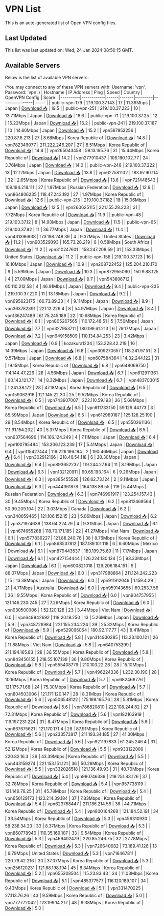 # VPN List

This is an auto-generated list of Open VPN config files.

## Last Updated

This list was last updated on: Wed, 24 Jan 2024 08:50:15 GMT.

## Available Servers

Below is the list of available VPN servers:

(You may connect to any of these VPN servers with: Username: 'vpn', Password: 'vpn'.)
| Hostname | IP Address | Ping | Speed | Country | OpenVPN Config | Score |
|----------|------------|------|-------|---------|----------------| ----- |
| public-vpn-179 | 219.100.37.143 | 17 | 11.39Mbps | Japan | [Download 📥](./configs/server_0_JP.ovpn) | 19.5 |
| public-vpn-251 | 219.100.37.223 | 10 | 13.71Mbps | Japan | [Download 📥](./configs/server_1_JP.ovpn) | 16.6 |
| public-vpn-71 | 219.100.37.25 | 12 | 15.23Mbps | Japan | [Download 📥](./configs/server_2_JP.ovpn) | 16.2 |
| public-vpn-241 | 219.100.37.187 | 10 | 14.60Mbps | Japan | [Download 📥](./configs/server_3_JP.ovpn) | 15.2 |
| vpn597952256 | 220.87.8.213 | 27 | 8.68Mbps | Korea Republic of | [Download 📥](./configs/server_4_KR.ovpn) | 14.8 |
| vpn782349077 | 211.222.246.207 | 27 | 8.51Mbps | Korea Republic of | [Download 📥](./configs/server_5_KR.ovpn) | 14.4 |
| vpn265043458 | 59.13.195.76 | 31 | 15.44Mbps | Korea Republic of | [Download 📥](./configs/server_6_KR.ovpn) | 14.2 |
| vpn277910437 | 106.180.102.77 | 24 | 3.76Mbps | Japan | [Download 📥](./configs/server_7_JP.ovpn) | 14.0 |
| public-vpn-246 | 219.100.37.222 | 13 | 12.12Mbps | Japan | [Download 📥](./configs/server_8_JP.ovpn) | 13.8 |
| vpn627581102 | 183.97.90.114 | 32 | 2.65Mbps | Korea Republic of | [Download 📥](./configs/server_9_KR.ovpn) | 13.6 |
| vpn721448543 | 109.194.218.111 | 27 | 1.87Mbps | Russian Federation | [Download 📥](./configs/server_10_RU.ovpn) | 12.6 |
| vpn864806235 | 118.47.243.192 | 27 | 1.97Mbps | Korea Republic of | [Download 📥](./configs/server_11_KR.ovpn) | 12.6 |
| public-vpn-215 | 219.100.37.182 | 18 | 15.06Mbps | Japan | [Download 📥](./configs/server_12_JP.ovpn) | 12.5 |
| vpn260625115 | 221.155.28.223 | 31 | 7.72Mbps | Korea Republic of | [Download 📥](./configs/server_13_KR.ovpn) | 11.9 |
| public-vpn-48 | 219.100.37.12 | 8 | 14.93Mbps | Japan | [Download 📥](./configs/server_14_JP.ovpn) | 11.5 |
| public-vpn-65 | 219.100.37.82 | 11 | 36.77Mbps | Japan | [Download 📥](./configs/server_15_JP.ovpn) | 11.4 |
| vpn431396938 | 173.198.248.39 | 4 | 9.37Mbps | United States | [Download 📥](./configs/server_16_US.ovpn) | 11.2 |
| vpn903529093 | 165.73.28.219 | 6 | 0.58Mbps | South Africa | [Download 📥](./configs/server_17_ZA.ovpn) | 11.2 |
| vpn310247601 | 158.247.208.59 | 31 | 153.33Mbps | United States | [Download 📥](./configs/server_18_US.ovpn) | 11.2 |
| public-vpn-158 | 219.100.37.123 | 16 | 16.10Mbps | Japan | [Download 📥](./configs/server_19_JP.ovpn) | 10.9 |
| vpn208722452 | 125.204.210.170 | 9 | 5.59Mbps | Japan | [Download 📥](./configs/server_20_JP.ovpn) | 10.3 |
| vpn872955060 | 150.9.88.125 | 4 | 27.00Mbps | Japan | [Download 📥](./configs/server_21_JP.ovpn) | 9.7 |
| vpn543806712 | 60.110.212.58 | 4 | 46.91Mbps | Japan | [Download 📥](./configs/server_22_JP.ovpn) | 9.4 |
| public-vpn-235 | 219.100.37.220 | 11 | 13.18Mbps | Japan | [Download 📥](./configs/server_23_JP.ovpn) | 9.2 |
| vpn695623175 | 60.73.89.33 | 4 | 9.11Mbps | Japan | [Download 📥](./configs/server_24_JP.ovpn) | 8.9 |
| vpn363782391 | 221.12.226.4 | 8 | 54.97Mbps | Japan | [Download 📥](./configs/server_25_JP.ovpn) | 8.4 |
| vpn136247489 | 61.75.245.189 | 22 | 10.68Mbps | Korea Republic of | [Download 📥](./configs/server_26_KR.ovpn) | 8.1 |
| vpn805207565 | 110.172.48.51 | 5 | 7.50Mbps | Japan | [Download 📥](./configs/server_27_JP.ovpn) | 7.7 |
| vpn327953711 | 180.199.61.213 | 6 | 79.17Mbps | Japan | [Download 📥](./configs/server_28_JP.ovpn) | 7.2 |
| vpn649158509 | 110.134.84.253 | 23 | 3.42Mbps | Japan | [Download 📥](./configs/server_29_JP.ovpn) | 6.9 |
| kozakura1234 | 153.228.42.218 | 16 | 14.39Mbps | Japan | [Download 📥](./configs/server_30_JP.ovpn) | 6.8 |
| vpn309270657 | 118.241.97.51 | 3 | 9.57Mbps | Japan | [Download 📥](./configs/server_31_JP.ovpn) | 6.8 |
| vpn607584364 | 14.32.244.122 | 31 | 19.15Mbps | Korea Republic of | [Download 📥](./configs/server_32_KR.ovpn) | 6.8 |
| vpn648069750 | 114.144.47.226 | 28 | 4.56Mbps | Japan | [Download 📥](./configs/server_33_JP.ovpn) | 6.7 |
| vpn612911361 | 60.143.121.77 | 14 | 8.32Mbps | Japan | [Download 📥](./configs/server_34_JP.ovpn) | 6.7 |
| vpn483703015 | 1.241.38.172 | 28 | 47.18Mbps | Korea Republic of | [Download 📥](./configs/server_35_KR.ovpn) | 6.5 |
| vpn159062916 | 121.145.22.30 | 25 | 9.52Mbps | Korea Republic of | [Download 📥](./configs/server_36_KR.ovpn) | 6.5 |
| vpn743907007 | 222.110.59.193 | 36 | 5.68Mbps | Korea Republic of | [Download 📥](./configs/server_37_KR.ovpn) | 6.5 |
| vpn611733150 | 59.129.44.173 | 3 | 85.59Mbps | Japan | [Download 📥](./configs/server_38_JP.ovpn) | 6.5 |
| vpn612989187 | 125.128.25.190 | 29 | 8.54Mbps | Korea Republic of | [Download 📥](./configs/server_39_KR.ovpn) | 6.5 |
| vpn550261136 | 111.91.154.202 | 40 | 5.37Mbps | Korea Republic of | [Download 📥](./configs/server_40_KR.ovpn) | 6.5 |
| vpn937564696 | 114.166.124.249 | 4 | 7.11Mbps | Japan | [Download 📥](./configs/server_41_JP.ovpn) | 6.4 |
| vpn100795484 | 153.206.123.239 | 17 | 5.41Mbps | Japan | [Download 📥](./configs/server_42_JP.ovpn) | 6.4 |
| vpn115427444 | 119.229.196.184 | 2 | 190.46Mbps | Japan | [Download 📥](./configs/server_43_JP.ovpn) | 6.4 |
| vpn302912166 | 218.46.54.118 | 6 | 20.30Mbps | Japan | [Download 📥](./configs/server_44_JP.ovpn) | 6.4 |
| vpn893652237 | 119.244.27.64 | 11 | 8.19Mbps | Japan | [Download 📥](./configs/server_45_JP.ovpn) | 6.3 |
| vpn132120911 | 60.65.193.164 | 6 | 9.26Mbps | Japan | [Download 📥](./configs/server_46_JP.ovpn) | 6.3 |
| vpn385455528 | 126.62.73.124 | 2 | 9.11Mbps | Japan | [Download 📥](./configs/server_47_JP.ovpn) | 6.3 |
| vpn444361878 | 164.138.88.55 | 119 | 5.44Mbps | Russian Federation | [Download 📥](./configs/server_48_RU.ovpn) | 6.3 |
| vpn746991917 | 123.254.157.43 | 30 | 9.45Mbps | Korea Republic of | [Download 📥](./configs/server_49_KR.ovpn) | 6.2 |
| vpn812469564 | 50.99.209.104 | 22 | 3.03Mbps | Canada | [Download 📥](./configs/server_50_CA.ovpn) | 6.2 |
| vpn340059465 | 121.106.152.15 | 23 | 5.06Mbps | Japan | [Download 📥](./configs/server_51_JP.ovpn) | 6.2 |
| vpn371974639 | 138.64.224.79 | 4 | 9.31Mbps | Japan | [Download 📥](./configs/server_52_JP.ovpn) | 6.1 |
| vpn674655268 | 118.70.171.185 | 22 | 41.27Mbps | Viet Nam | [Download 📥](./configs/server_53_VN.ovpn) | 6.1 |
| vpn577839227 | 121.88.240.76 | 38 | 8.76Mbps | Korea Republic of | [Download 📥](./configs/server_54_KR.ovpn) | 6.1 |
| vpn868537812 | 187.189.101.118 | 6 | 6.60Mbps | Mexico | [Download 📥](./configs/server_55_MX.ovpn) | 6.1 |
| vpn879443537 | 180.199.75.69 | 11 | 7.17Mbps | Japan | [Download 📥](./configs/server_56_JP.ovpn) | 6.1 |
| vpn427154444 | 126.224.130.134 | 5 | 93.33Mbps | Japan | [Download 📥](./configs/server_57_JP.ovpn) | 6.1 |
| vpn600821018 | 126.206.184.151 | 5 | 88.07Mbps | Japan | [Download 📥](./configs/server_58_JP.ovpn) | 6.0 |
| vpn317988864 | 211.124.242.223 | 15 | 13.38Mbps | Japan | [Download 📥](./configs/server_59_JP.ovpn) | 6.0 |
| vpn911912049 | 1.159.4.29 | 21 | 4.71Mbps | Australia | [Download 📥](./configs/server_60_AU.ovpn) | 6.0 |
| vpn959143655 | 60.253.7.56 | 36 | 9.55Mbps | Korea Republic of | [Download 📥](./configs/server_61_KR.ovpn) | 6.0 |
| vpn904757955 | 121.146.230.245 | 27 | 7.26Mbps | Korea Republic of | [Download 📥](./configs/server_62_KR.ovpn) | 6.0 |
| vpn930500006 | 1.52.120.128 | 23 | 3.44Mbps | Viet Nam | [Download 📥](./configs/server_63_VN.ovpn) | 6.0 |
| vpn649842692 | 118.20.19.250 | 13 | 5.26Mbps | Japan | [Download 📥](./configs/server_64_JP.ovpn) | 5.9 |
| vpn748729984 | 221.155.234.224 | 39 | 25.32Mbps | Korea Republic of | [Download 📥](./configs/server_65_KR.ovpn) | 5.9 |
| vpn529065054 | 180.92.117.77 | 43 | 8.41Mbps | Korea Republic of | [Download 📥](./configs/server_66_KR.ovpn) | 5.8 |
| vpn314930285 | 113.23.100.121 | 26 | 11.88Mbps | Viet Nam | [Download 📥](./configs/server_67_VN.ovpn) | 5.8 |
| vpn640753299 | 211.194.165.83 | 28 | 36.55Mbps | Korea Republic of | [Download 📥](./configs/server_68_KR.ovpn) | 5.8 |
| vpn843456155 | 218.55.107.139 | 36 | 9.80Mbps | Korea Republic of | [Download 📥](./configs/server_69_KR.ovpn) | 5.8 |
| vpn555408779 | 210.103.22.28 | 28 | 15.10Mbps | Korea Republic of | [Download 📥](./configs/server_70_KR.ovpn) | 5.7 |
| vpn496224336 | 1.232.30.190 | 28 | 10.16Mbps | Korea Republic of | [Download 📥](./configs/server_71_KR.ovpn) | 5.7 |
| vpn682468776 | 121.175.71.68 | 24 | 75.30Mbps | Korea Republic of | [Download 📥](./configs/server_72_KR.ovpn) | 5.7 |
| vpn804503006 | 121.171.120.147 | 28 | 8.31Mbps | Korea Republic of | [Download 📥](./configs/server_73_KR.ovpn) | 5.6 |
| vpn506548122 | 175.198.165.76 | 28 | 5.81Mbps | Korea Republic of | [Download 📥](./configs/server_74_KR.ovpn) | 5.6 |
| vpn786820810 | 222.108.244.82 | 27 | 72.31Mbps | Korea Republic of | [Download 📥](./configs/server_75_KR.ovpn) | 5.6 |
| vpn182163919 | 119.197.231.224 | 31 | 8.47Mbps | Korea Republic of | [Download 📥](./configs/server_76_KR.ovpn) | 5.6 |
| vpn667675621 | 121.170.171.4 | 28 | 87.91Mbps | Korea Republic of | [Download 📥](./configs/server_77_KR.ovpn) | 5.6 |
| vpn233573817 | 211.193.34.185 | 27 | 41.30Mbps | Korea Republic of | [Download 📥](./configs/server_78_KR.ovpn) | 5.6 |
| vpn921197833 | 61.245.246.4 | 31 | 52.12Mbps | Korea Republic of | [Download 📥](./configs/server_79_KR.ovpn) | 5.5 |
| vpn933122006 | 220.82.16.3 | 29 | 43.39Mbps | Korea Republic of | [Download 📥](./configs/server_80_KR.ovpn) | 5.5 |
| vpn443159274 | 221.153.151.121 | 36 | 50.29Mbps | Korea Republic of | [Download 📥](./configs/server_81_KR.ovpn) | 5.5 |
| vpn332026518 | 121.136.49.93 | 31 | 40.70Mbps | Korea Republic of | [Download 📥](./configs/server_82_KR.ovpn) | 5.4 |
| vpn980746339 | 219.251.83.126 | 37 | 32.78Mbps | Korea Republic of | [Download 📥](./configs/server_83_KR.ovpn) | 5.4 |
| vpn957738119 | 121.149.76.25 | 31 | 45.78Mbps | Korea Republic of | [Download 📥](./configs/server_84_KR.ovpn) | 5.4 |
| vpn650129173 | 123.214.39.184 | 37 | 7.83Mbps | Korea Republic of | [Download 📥](./configs/server_85_KR.ovpn) | 5.4 |
| vpn623788447 | 211.186.214.56 | 36 | 44.71Mbps | Korea Republic of | [Download 📥](./configs/server_86_KR.ovpn) | 5.4 |
| vpn800164268 | 121.184.52.191 | 34 | 33.54Mbps | Korea Republic of | [Download 📥](./configs/server_87_KR.ovpn) | 5.3 |
| vpn456310930 | 58.238.34.23 | 33 | 8.37Mbps | Korea Republic of | [Download 📥](./configs/server_88_KR.ovpn) | 5.3 |
| vpn860778940 | 110.35.169.107 | 33 | 9.54Mbps | Korea Republic of | [Download 📥](./configs/server_89_KR.ovpn) | 5.3 |
| vpn469402479 | 220.85.246.75 | 32 | 27.78Mbps | Korea Republic of | [Download 📥](./configs/server_90_KR.ovpn) | 5.3 |
| vpn726640682 | 73.189.41.126 | 13 | 6.79Mbps | United States | [Download 📥](./configs/server_91_US.ovpn) | 5.3 |
| vpn716467811 | 220.79.42.216 | 30 | 37.07Mbps | Korea Republic of | [Download 📥](./configs/server_92_KR.ovpn) | 5.3 |
| vpn256120231 | 121.88.198.194 | 45 | 8.34Mbps | Korea Republic of | [Download 📥](./configs/server_93_KR.ovpn) | 5.2 |
| vpn655308504 | 115.23.83.43 | 34 | 11.03Mbps | Korea Republic of | [Download 📥](./configs/server_94_KR.ovpn) | 5.1 |
| vpn485377577 | 116.120.189.107 | 34 | 9.43Mbps | Korea Republic of | [Download 📥](./configs/server_95_KR.ovpn) | 5.1 |
| vpn331470225 | 27.113.76.26 | 43 | 9.59Mbps | Korea Republic of | [Download 📥](./configs/server_96_KR.ovpn) | 5.0 |
| vpn777772042 | 123.199.14.217 | 48 | 9.38Mbps | Korea Republic of | [Download 📥](./configs/server_97_KR.ovpn) | 5.0 |
